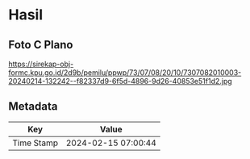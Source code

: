 # Hasil

## Foto C Plano

https://sirekap-obj-formc.kpu.go.id/2d9b/pemilu/ppwp/73/07/08/20/10/7307082010003-20240214-132242--f82337d9-6f5d-4896-9d26-40853e51f1d2.jpg


## Metadata

| Key        | Value               |
| ---------- | ------------------- |
| Time Stamp | 2024-02-15 07:00:44 |



